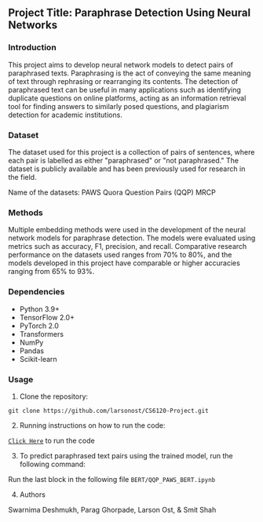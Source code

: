 ## Project Title: Paraphrase Detection Using Neural Networks

### Introduction
This project aims to develop neural network models to detect pairs of paraphrased texts. Paraphrasing is the act of conveying the same meaning of text through rephrasing or rearranging its contents. The detection of paraphrased text can be useful in many applications such as identifying duplicate questions on online platforms, acting as an information retrieval tool for finding answers to similarly posed questions, and plagiarism detection for academic institutions. 

### Dataset
The dataset used for this project is a collection of pairs of sentences, where each pair is labelled as either "paraphrased" or "not paraphrased." The dataset is publicly available and has been previously used for research in the field.

Name of the datasets:
PAWS
Quora Question Pairs (QQP)
MRCP

### Methods
Multiple embedding methods were used in the development of the neural network models for paraphrase detection. The models were evaluated using metrics such as accuracy, F1, precision, and recall. Comparative research performance on the datasets used ranges from 70% to 80%, and the models developed in this project have comparable or higher accuracies ranging from 65% to 93%.

### Dependencies
- Python 3.9+
- TensorFlow 2.0+
- PyTorch 2.0
- Transformers
- NumPy
- Pandas
- Scikit-learn


### Usage
1. Clone the repository:

`git clone https://github.com/larsonost/CS6120-Project.git`

2. Running instructions on how to run the code:

[`Click Here`](https://github.com/larsonost/CS6120-Project/blob/main/Running_Instructions.md) to run the code

3. To predict paraphrased text pairs using the trained model, run the following command:

Run the last block in the following file `BERT/QQP_PAWS_BERT.ipynb`

4. Authors

Swarnima Deshmukh, Parag Ghorpade, Larson Ost, & Smit Shah
